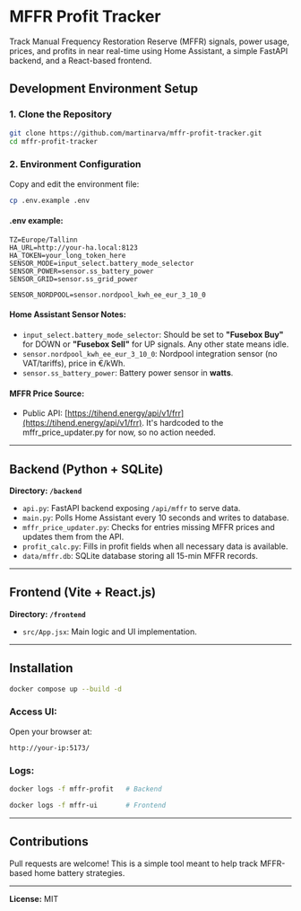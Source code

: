 # MFFR Profit Tracker

Track Manual Frequency Restoration Reserve (MFFR) signals, power usage, prices, and profits in near real-time using Home Assistant, a simple FastAPI backend, and a React-based frontend.

## Development Environment Setup

### 1. Clone the Repository
```bash
git clone https://github.com/martinarva/mffr-profit-tracker.git
cd mffr-profit-tracker
```

### 2. Environment Configuration
Copy and edit the environment file:
```bash
cp .env.example .env
```

#### .env example:
```env
TZ=Europe/Tallinn
HA_URL=http://your-ha.local:8123
HA_TOKEN=your_long_token_here
SENSOR_MODE=input_select.battery_mode_selector
SENSOR_POWER=sensor.ss_battery_power
SENSOR_GRID=sensor.ss_grid_power

SENSOR_NORDPOOL=sensor.nordpool_kwh_ee_eur_3_10_0
```

#### Home Assistant Sensor Notes:
- `input_select.battery_mode_selector`: Should be set to **"Fusebox Buy"** for DOWN or **"Fusebox Sell"** for UP signals. Any other state means idle.
- `sensor.nordpool_kwh_ee_eur_3_10_0`: Nordpool integration sensor (no VAT/tariffs), price in €/kWh.
- `sensor.ss_battery_power`: Battery power sensor in **watts**.

#### MFFR Price Source:
- Public API: [https://tihend.energy/api/v1/frr](https://tihend.energy/api/v1/frr). It's hardcoded to the mffr_price_updater.py for now, so no action needed.

---

## Backend (Python + SQLite)

**Directory: `/backend`**

- `api.py`: FastAPI backend exposing `/api/mffr` to serve data.
- `main.py`: Polls Home Assistant every 10 seconds and writes to database.
- `mffr_price_updater.py`: Checks for entries missing MFFR prices and updates them from the API.
- `profit_calc.py`: Fills in profit fields when all necessary data is available.
- `data/mffr.db`: SQLite database storing all 15-min MFFR records.

---

## Frontend (Vite + React.js)

**Directory: `/frontend`**

- `src/App.jsx`: Main logic and UI implementation.

---

## Installation

```bash
docker compose up --build -d
```

### Access UI:
Open your browser at:
```
http://your-ip:5173/
```

### Logs:
```bash
docker logs -f mffr-profit   # Backend

docker logs -f mffr-ui       # Frontend
```

---

## Contributions
Pull requests are welcome! This is a simple tool meant to help track MFFR-based home battery strategies.

---

**License:** MIT

